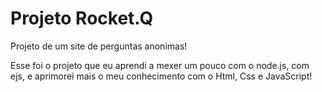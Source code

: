 # Projeto Rocket.Q
Projeto de um site de perguntas anonimas! 

Esse foi o projeto que eu aprendi a mexer um pouco com o node.js, com ejs, e aprimorei mais o meu conhecimento com o Html, Css e JavaScript!
